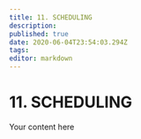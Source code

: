 ```yaml
---
title: 11. SCHEDULING
description: 
published: true
date: 2020-06-04T23:54:03.294Z
tags: 
editor: markdown
---
```


# 11. SCHEDULING
Your content here
